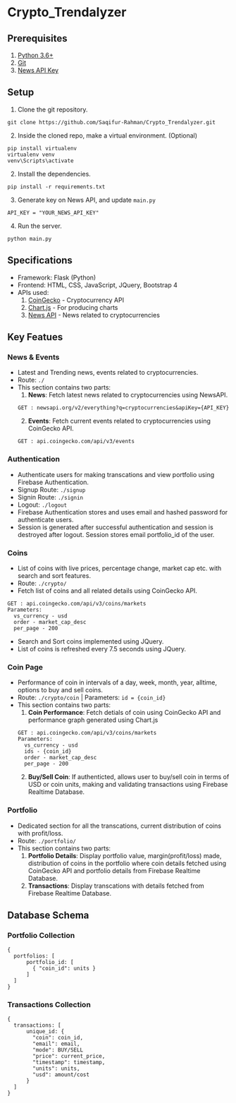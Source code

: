 # Crypto_Trendalyzer

## Prerequisites
1. [Python 3.6+](https://www.python.org/downloads/)
2. [Git](https://git-scm.com/downloads)
3. [News API Key](https://newsapi.org/)

## Setup
1. Clone the git repository.
```
git clone https://github.com/Saqifur-Rahman/Crypto_Trendalyzer.git
```

2. Inside the cloned repo, make a virtual environment. (Optional)
```
pip install virtualenv
virtualenv venv
venv\Scripts\activate
```

2. Install the dependencies.
```
pip install -r requirements.txt
```

3. Generate key on News API, and update `main.py`
```
API_KEY = "YOUR_NEWS_API_KEY"
```

4. Run the server.
```
python main.py
```

## Specifications
- Framework: Flask (Python)
- Frontend: HTML, CSS, JavaScript, JQuery, Bootstrap 4
- APIs used:
  1. [CoinGecko](https://www.coingecko.com/en/api) - Cryptocurrency API
  2. [Chart.js](https://www.chartjs.org/) - For producing charts
  3. [News API](https://newsapi.org/) - News related to cryptocurrencies

## Key Featues

### News & Events
- Latest and Trending news, events related to cryptocurrencies.
- Route: `./`
- This section contains two parts:
  1. **News**: Fetch latest news related to cryptocurrencies using NewsAPI.
  ```
  GET : newsapi.org/v2/everything?q=cryptocurrencies&apiKey={API_KEY}
  ```
  2. **Events**: Fetch current events related to cryptocurrencies using CoinGecko API.
  ```
  GET : api.coingecko.com/api/v3/events
  ```

### Authentication
- Authenticate users for making transcations and view portfolio using Firebase Authentication.
- Signup Route: `./signup`
- Signin Route: `./signin`
- Logout: `./logout`
- Firebase Authentication stores and uses email and hashed password for authenticate users.
- Session is generated after successful authentication and session is destroyed after logout. Session stores email portfolio_id of the user.

### Coins
- List of coins with live prices, percentage change, market cap etc. with search and sort features.
- Route: `./crypto/`
- Fetch list of coins and all related details using CoinGecko API.
```
GET : api.coingecko.com/api/v3/coins/markets
Parameters: 
  vs_currency - usd
  order - market_cap_desc
  per_page - 200
```
- Search and Sort coins implemented using JQuery.
- List of coins is refreshed every 7.5 seconds using JQuery.

### Coin Page
- Performance of coin in intervals of a day, week, month, year, alltime, options to buy and sell coins.
- Route: `./crypto/coin` | Parameters: `id = {coin_id}`
- This section contains two parts:
  1. **Coin Performance**: Fetch detials of coin using CoinGecko API and performance graph generated using Chart.js
  ```
  GET : api.coingecko.com/api/v3/coins/markets
  Parameters: 
    vs_currency - usd
    ids - {coin_id}
    order - market_cap_desc
    per_page - 200
  ```
  2. **Buy/Sell Coin**: If authenticted, allows user to buy/sell coin in terms of USD or coin units, making and validating transactions using  Firebase Realtime Database.

### Portfolio
- Dedicated section for all the transcations, current distribution of coins with profit/loss.
- Route: `./portfolio/`
- This section contains two parts:
  1. **Portfolio Details**: Display portfolio value, margin(profit/loss) made, distribution of coins in the portfolio where coin details fetched using CoinGecko API and portfolio details from Firebase Realtime Database.
  2. **Transactions**: Display transcations with details fetched from Firebase Realtime Database.

## Database Schema

### Portfolio Collection
```
{
  portfolios: [
      portfolio_id: [
        { "coin_id": units }
      ]
  ]
}
```

### Transactions Collection
```
{
  transactions: [
      unique_id: {
        "coin": coin_id,
        "email": email,
        "mode": BUY/SELL
        "price": current_price,
        "timestamp": timestamp,
        "units": units,
        "usd": amount/cost
      }
  ]
}
```
